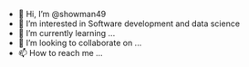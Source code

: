 - 👋 Hi, I’m @showman49
- 👀 I’m interested in Software development and data science
- 🌱 I’m currently learning ...
- 💞️ I’m looking to collaborate on ...
- 📫 How to reach me ...

<!---
showman49/showman49 is a ✨ special ✨ repository because its `README.md` (this file) appears on your GitHub profile.
You can click the Preview link to take a look at your changes.
--->
